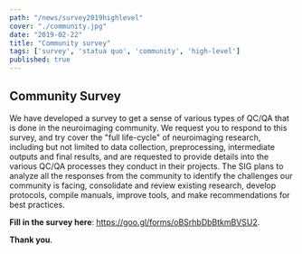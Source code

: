 ```yaml
---
path: "/news/survey2019highlevel"
cover: "./community.jpg"
date: "2019-02-22"
title: "Community survey"
tags: ['survey', 'statua quo', 'community', 'high-level']
published: true
---
```


## Community Survey

We have developed a survey to get a sense of various types of QC/QA that is done in the neuroimaging community. We request you to respond to this survey, and try cover the "full life-cycle" of neuroimaging research, including but not limited to data collection, preprocessing, intermediate outputs and final results, and are requested to provide details into the various QC/QA processes they conduct in their projects. The SIG plans to analyze all the responses from the community to identify the challenges our community is facing, consolidate and review existing research, develop protocols, compile manuals, improve tools, and make recommendations for best practices. 

**Fill in the survey here**: https://goo.gl/forms/oBSrhbDbBtkmBVSU2. 

**Thank you**. 

